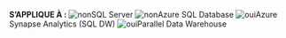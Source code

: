 <Token>**S’APPLIQUE À :** ![non](media/no.png)SQL Server ![non](media/no.png)Azure SQL Database ![oui](media/yes.png)Azure Synapse Analytics (SQL DW) ![oui](media/yes.png)Parallel Data Warehouse </Token>

